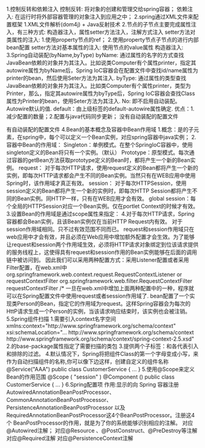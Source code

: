 1.控制反转和依赖注入
	控制反转: 将对象的创建和管理交给spring容器；
	依赖注入: 在运行时将外部容器管理的对象注入到应用之中；
2.spring通过XML文件来配置框架
	1.XML文件解析(dom4j) + Java反射技术
	2.<bean>节点的子节点<property>主要完成属性注入，有三种方式:
		构造器注入，属性setter方法注入，注解方式注入
		setter方法对类属性的注入:
			1.使用property节点的ref；
			2.使用property节点子节点的<bean>进行内部bean配置
		setter方法对基本属性的注入:
			使用节点的value属性
		构造器注入:
			<bean id="person" class="com.uuu.Person" />
			<bean id="personImpl" class=com.uuu.PersonImpl>
				<constructor-arg index="0" type="com.uuu.Person" ref="person" />
				<constructor-arg index="1" type="java.lang.String" value="test" />
			</bean>
3.Spring自动装配(byName,byType)
	byName: 通过属性的名字的方式查找JavaBean依赖的对象并为其注入。比如说类Computer有个属性printer，指定其autowire属性为byName后，Spring IoC容器会在配置文件中查找id/name属性为printer的bean，然后使用Seter方法为其注入.
	byType: 通过属性的类型查找JavaBean依赖的对象并为其注入。比如类Computer有个属性printer，类型为Printer，那么，指定其autowire属性为byType后，Spring IoC容器会查找Class属性为Printer的bean，使用Seter方法为其注入.
	No: 即不启用自动装配。Autowire默认的值.
	default：由上级标签<beans>的default-autowire属性确定.
	优点：1.减少配置的数量；2.配置与java代码同步更新；
	没有自动装配的配置文件
	 <!-- Definition for textEditor bean -->
   <bean id="textEditor" class="com.yiibai.TextEditor">
      <property name="spellChecker" ref="spellChecker" />
      <property name="name" value="Generic Text Editor" />
   </bean>
   <!-- Definition for spellChecker bean -->
   <bean id="spellChecker" class="com.yiibai.SpellChecker">
   </bean>
   有自动装配的配置文件
   <!-- Definition for textEditor bean -->
   <bean id="textEditor" class="com.yiibai.TextEditor" 
      autowire="byName">
      <property name="name" value="Generic Text Editor" />
   </bean>
   <!-- Definition for spellChecker bean -->
   <bean id="spellChecker" class="com.yiibai.SpellChecker">
   </bean>
4.Bean的基本概念及容器中Bean作用域
	1.概念：<bean>是<beans>的子元素，在spring中，每个<bean>可以定义一个Bean实例，对应spring容器中java实例；
	2.容器中Bean的作用域：
		Singleton：单例模式。在整个SpringIoC容器中，使用singleton定义的Bean将只有一个实例。（默认）
        Prototype：原型模式。每次通过容器的getBean方法获取prototype定义的Bean时，都将产生一个新的Bean实例。
        request：  对于每次HTTP请求，使用request定义的Bean都将产生一个新的实例，即每次HTTP请求都会产生不同的Bean实例。当然只有在WEB应用中使用Spring时，该作用域才真正有效。
        session：  对于每次HTTPSession，使用session定义的Bean都将产生一个新的实例时，即每次HTTP Session都将产生不同的Bean实例。同HTTP一样，只有在WEB应用才会有效。
        global session：每个全局的HTTPSession对应一个Bean实例。仅在portlet Context的时候才有效。
    3.设置Bean的作用域是通过scope属性来指定：
    	<!-- 配置一个singleton Bean实例：默认 -->  
    		<bean id="bean1" class="com.Bean1" />  
   	 	<!-- 配置一个prototype Bean实例 -->  
    		<bean id="bean2" class="com.Bean2" scope="prototype"/>  
    4.对于每次HTTP请求，Spring容器都会Bean实例，且该Bean实例仅在当前HTTP Request内有效。
        对于session作用域相同。只不过有效范围不同而已。
        request和session作用域只在web应用中才会有效，并且必须在Web应用中增加额外配置才会生效。为了能够让request和session两个作用域生效，必须将HTTP请求对象绑定到位该请求提供的服务线程上，这使得具有request和session作用的Bean实例能够在后面的调用链中被访问到。
        因此我们可以采用两种配置方式：采用Listener配置或者采用Filter配置，在web.xml中
        <listener>  
    		<listener-class>  
        		org.springframework.web.context.request.RequestContextListener  
   	 		</listener-class>  
		</listener>  
		or
		<filter>  
		    <filter-name>requestContextFilter</filter-name>  
		    <filter-class>org.springframework.web.filter.RequestContextFilter</filter-class>  
		</filter>  
		<filter-mapping>  
		    <filter-name>requestContextFilter</filter-name>  
		    <url-pattern>/*</url-pattern>  
		</filter-mapping>  
		 一旦在web.xml中增加上面两种配置中的一种，程序就可以在Spring配置文件中使用request或者session作用域了.
		  <bean id="p" class="com.app.Person" scope="request"/> 
		  bean配置了一个实现类Person的Bean，指定它的作用域为request。这样Spring容器会为每次的HttP请求生成一个Person的实例，当该请求响应结束时，该实例也会被注销。
5.Spring组件扫描<context:component-scan/>
	1.需要引入context名字空间
		xmlns:context="http://www.springframework.org/schema/context"
		xsi:schemaLocation="...
			http://www.springframework.org/schema/context   
    		http://www.springframework.org/schema/context/spring-context-2.5.xsd"
    2.<context:component-scan />的base-package属性指定了需要扫描的类包
    	<context:component-scan base-package="com.uuu.Service" />
    3.<context:component-scan>提供两个子标签：<context:include-filter>和<context:exclude-filter>各代表引入和排除的过滤。
    	<context:component-scan base-package="com.uuu.Service" >
			<context:include-filter type="regex" expression=".service.*"/>
		</context:component-scan>
	4.默认情况下，Spring将把组件Class的第一个字母变成小写，来作为自动扫描组件的名称,你可以像下边这样，创建自定义的组件名称
		@Service("AAA")
		public class CustomerService { ... }
	5.使用@Scope来定义Bean的作用范围
		@Scope ( "session" )  
		@Component ()  
		public class CustomerService { ... }
6.Spring配置项<context:annotation-config/>
	作用:显示的向 Spring 容器注册AutowiredAnnotationBeanPostProcessor、CommonAnnotationBeanPostProcessor、PersistenceAnnotationBeanPostProcessor 以及 RequiredAnnotationBeanPostProcessor这4个BeanPostProcessor。注册这4个 BeanPostProcessor的作用，就是为了你的系统能够识别相应的注解。
	<bean class="org.springframework.beans.factory.annotation.AutowiredAnnotationBeanPostProcessor"/> 对应@Autowired注解；
	<bean class="org.springframework.beans.factory.annotation.CommonAnnotationBeanPostProcessor"/> 对应@Resource 、@PostConstruct、@PreDestroy等注解
	<bean class="org.springframework.beans.factory.annotation.RequiredAnnotationBeanPostProcessor"/> 对应@Required注解
	<bean class="org.springframework.beans.factory.annotation.PersistenceAnnotationBeanPostProcessor"/> 对应@PersistenceContext注解